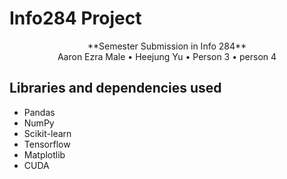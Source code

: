 # Info284 Project

<div align="center">**Semester Submission in Info 284**</div>
<div align="center">Aaron Ezra Male • Heejung Yu • Person 3 • person 4</div>

## Libraries and dependencies used

<ul>
    <li>Pandas</li>
    <li>NumPy</li>
    <li>Scikit-learn</li>
    <li>Tensorflow</li>
    <li>Matplotlib</li>
    <li>CUDA</li>
</ul>
